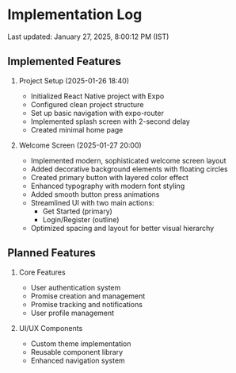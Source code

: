 # Implementation Log
Last updated: January 27, 2025, 8:00:12 PM (IST)

## Implemented Features
1. Project Setup (2025-01-26 18:40)
   - Initialized React Native project with Expo
   - Configured clean project structure
   - Set up basic navigation with expo-router
   - Implemented splash screen with 2-second delay
   - Created minimal home page

2. Welcome Screen (2025-01-27 20:00)
   - Implemented modern, sophisticated welcome screen layout
   - Added decorative background elements with floating circles
   - Created primary button with layered color effect
   - Enhanced typography with modern font styling
   - Added smooth button press animations
   - Streamlined UI with two main actions:
     * Get Started (primary)
     * Login/Register (outline)
   - Optimized spacing and layout for better visual hierarchy

## Planned Features
1. Core Features
   - User authentication system
   - Promise creation and management
   - Promise tracking and notifications
   - User profile management

2. UI/UX Components
   - Custom theme implementation
   - Reusable component library
   - Enhanced navigation system